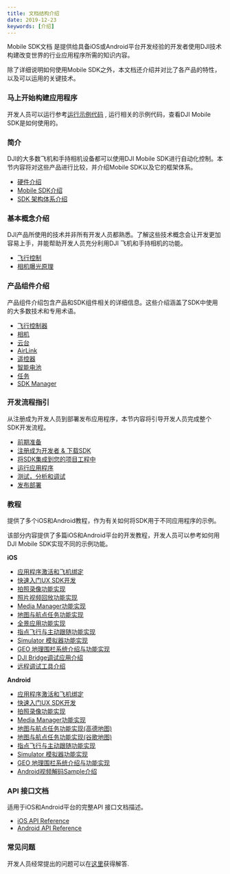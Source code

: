 ```yaml
---
title: 文档结构介绍
date: 2019-12-23
keywords: [介绍]
---
```


Mobile SDK文档 是提供给具备iOS或Android平台开发经验的开发者使用DJI技术构建改变世界的行业应用程序所需的知识内容。

除了详细说明如何使用Mobile SDK之外，本文档还介绍并对比了各产品的特性，以及可以运用的关键技术。

### 马上开始构建应用程序

开发人员可以运行参考[运行示例代码](../quick-start/index.html) , 运行相关的示例代码，查看DJI Mobile SDK是如何使用的。

### 简介

DJI的大多数飞机和手持相机设备都可以使用DJI Mobile SDK进行自动化控制。本节内容将对这些产品进行比较，并介绍Mobile SDK以及它的框架体系。

* [硬件介绍](./product_introduction.html)
* [Mobile SDK介绍](./mobile_sdk_introduction.html)
* [SDK 架构体系介绍](./sdk_architectural_overview.html)

### 基本概念介绍

DJI产品所使用的技术并非所有开发人员都熟悉。了解这些技术概念会让开发更加容易上手，并能帮助开发人员充分利用DJI 飞机和手持相机的功能。

* [飞行控制](./flightController_concepts.html)
* [相机曝光原理](./camera_concepts.html)

### 产品组件介绍

产品组件介绍包含产品和SDK组件相关的详细信息。这些介绍涵盖了SDK中使用的大多数技术和专用术语。

* [飞行控制器](./component-guide-flightController.html)
* [相机](./component-guide-camera.html)
* [云台](./component-guide-gimbal.html)
* [AirLink](./component-guide-airlink.html)
* [遥控器](./component-guide-remotecontroller.html)
* [智能电池](./component-guide-battery.html)
* [任务](./component-guide-missions.html)
* [SDK Manager](./sdk-guide-sdkmanager.html)

### 开发流程指引

从注册成为开发人员到部署发布应用程序，本节内容将引导开发人员完成整个SDK开发流程。

* [前期准备](../application-development-workflow/workflow-prerequisits.html)
* [注册成为开发者 & 下载SDK](../application-development-workflow/workflow-register.html)
* [将SDK集成到您的项目工程中](../application-development-workflow/workflow-integrate.html)
* [运行应用程序](../application-development-workflow/workflow-run.html)
* [测试，分析和调试](../application-development-workflow/workflow-testing.html)
* [发布部署](../application-development-workflow/workflow-deploy.html)

### 教程

提供了多个iOS和Android教程，作为有关如何将SDK用于不同应用程序的示例。

该部分内容提供了多篇iOS和Android平台的开发教程，开发人员可以参考如何用DJI Mobile SDK实现不同的示例功能。

**iOS**

* [应用程序激活和飞机绑定](../ios-tutorials/ActivationAndBinding.html)
* [快速入门UX SDK开发](../ios-tutorials/UXSDKDemo.html)
* [拍照录像功能实现](../ios-tutorials/index.html)
* [照片视频回放功能实现](../ios-tutorials/PlaybackDemo.html)
* [Media Manager功能实现](../ios-tutorials/MediaManagerDemo.html)
* [地图与航点任务功能实现](../ios-tutorials/GSDemo.html)
* [全景应用功能实现](../ios-tutorials/PanoDemo.html)
* [指点飞行与主动跟随功能实现](../ios-tutorials/P4MissionsDemo.html)
* [Simulator 模拟器功能实现](../ios-tutorials/SimulatorDemo.html)
* [GEO 地理围栏系统介绍与功能实现](../ios-tutorials/GEODemo.html)
* [DJI Bridge调试应用介绍](../ios-tutorials/BridgeAppDemo.html)
* [远程调试工具介绍](../ios-tutorials/RemoteLoggerDemo.html)

**Android**

* [应用程序激活和飞机绑定](../android-tutorials/ActivationAndBinding.html)
* [快速入门UX SDK开发](../android-tutorials/UXSDKDemo.html)
* [拍照录像功能实现](../android-tutorials/index.html)
* [Media Manager功能实现](../android-tutorials/MediaManagerDemo.html)
* [地图与航点任务功能实现(高德地图)](../android-tutorials/GSDemo-Gaode-Map.html)
* [地图与航点任务功能实现(谷歌地图)](../android-tutorials/GSDemo-Google-Map.html)
* [指点飞行与主动跟随功能实现](../android-tutorials/P4MissionsDemo.html)
* [Simulator 模拟器功能实现](../android-tutorials/SimulatorDemo.html)
* [GEO 地理围栏系统介绍与功能实现](../android-tutorials/GEODemo.html)
* [Android视频解码Sample介绍](../sample-code/index.html)

### API 接口文档

适用于iOS和Android平台的完整API 接口文档描述。

* <a href="http://developer.dji.com/api-reference/ios-api/index.html" target="_blank">iOS API Reference</a>
* <a href="http://developer.dji.com/api-reference/android-api/index.html" target="_blank">Android API Reference</a>

### 常见问题

开发人员经常提出的问题可以在[这里](../faq/index.html)获得解答.
